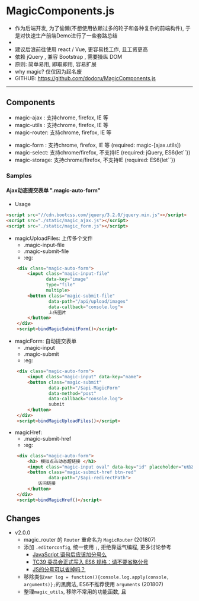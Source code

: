 # MagicComponents.js

- 作为后端开发, 为了偷懒(不想使用依赖过多的轮子和各种复杂的前端构件), 于是对快速生产前端Demo进行了一些套路总结
- 
- 建议后浪前往使用 react / Vue, 更容易找工作, 且工资更高 
- 依赖 jQuery , 兼容 Bootstrap , 需要操纵 DOM
- 原则: 简单易用, 即取即用, 容易扩展
- why magic? 仅仅因为起名废
- GITHUB: https://github.com/dodoru/MagicComponents.js

---
## Components
 - magic-ajax : 支持chrome, firefox, IE 等
 - magic-utils : 支持chrome, firefox, IE 等
 - magic-router: 支持chrome, firefox, IE 等
 * magic-form : 支持chrome, firefox, IE 等  (required: magic-[ajax.utils])
 * magic-select: 支持chrome/firefox, 不支持IE  (required: jQuery, ES6{let``})
 * magic-storage: 支持chrome/firefox, 不支持IE  (required: ES6{let``})

### Samples

####  Ajax动态提交表单 ".magic-auto-form"

 - Usage  
```html
<script src="//cdn.bootcss.com/jquery/3.2.0/jquery.min.js"></script>
<script src="./static/magic_ajax.js"></script>
<script src="./static/magic_form.js"></script>
```

- magicUploadFiles: 上传多个文件
   - .magic-input-file
   - .magic-submit-file
   - :eg: 
```html
    <div class="magic-auto-form">
        <input class="magic-input-file"
               data-key="image"
               type="file"
               multiple>
        <button class="magic-submit-file"
                data-path="/api/upload/images"
                data-callback="console.log">
                上传图片
        </button>
    </div>
    <script>bindMagicSubmitForm()</script>
```

- magicForm: 自动提交表单
   - .magic-input
   - .magic-submit
   - :eg:
```html
    <div class="magic-auto-form">
        <input class="magic-input" data-key="name">
        <button class="magic-submit"
                data-path="/$api-MagicForm"
                data-method="post"
                data-callback="console.log">
                submit
        </button>
    </div>
    <script>bindMagicUploadFiles()</script>
```

- magicHref: 
  - .magic-submit-href
  - :eg:
```html
    <div class="magic-auto-form">
        <h3> 模拟点击动态超链接 </h3>
        <input class="magic-input oval" data-key="id" placeholder="u动态跳转当前页ser_id">
        <button class="magic-submit-href btn-red"
                data-path="/$api-redirectPath">
            访问链接
        </button>
    </div>
    <script>bindMagicHref()</script>  
```

## Changes
- v2.0.0
    - magic_router 的 `Router` 重命名为 `MagicRouter` (201807)
    - 添加 `.editorconfig`,  统一使用 `;`, 拒绝靠运气编程, 更多讨论参考 
        - [JavaScript 语句后应该加分号么](https://www.zhihu.com/question/20298345)
        - [TC39 委员会正式写入 ES6 规格：请不要省略分号](https://www.v2ex.com/t/422243)
        - [JS的分号可以省掉吗？](https://blog.fundebug.com/2018/09/18/js-semicolon-bug/)
    - 移除类似`var log = function(){console.log.apply(console, arguments)};`的黑魔法, ES6不推荐使用 `arguments` (201807)
    - 整理`magic_utils`, 移除不常用的功能函数, 且  

